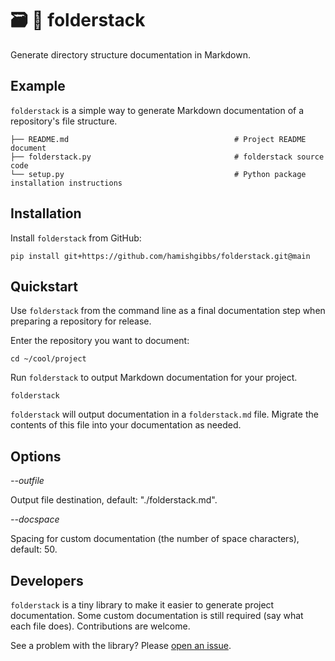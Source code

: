 # :card_file_box: :partying_face: folderstack

Generate directory structure documentation in Markdown.

## Example

`folderstack` is a simple way to generate Markdown documentation of a repository's file structure.

```
├── README.md                                     # Project README document
├── folderstack.py                                # folderstack source code
└── setup.py                                      # Python package installation instructions
```

## Installation

Install `folderstack` from GitHub:

```{shell}
pip install git+https://github.com/hamishgibbs/folderstack.git@main
```

## Quickstart

Use `folderstack` from the command line as a final documentation step when preparing a repository for release.

Enter the repository you want to document:

```{shell}
cd ~/cool/project
```

Run `folderstack` to output Markdown documentation for your project.

```{shell}
folderstack
```

`folderstack` will output documentation in a `folderstack.md` file. Migrate the contents of this file into your documentation as needed.

## Options

*--outfile*

Output file destination, default: "./folderstack.md".

*--docspace*

Spacing for custom documentation (the number of space characters), default: 50.

## Developers

`folderstack` is a tiny library to make it easier to generate project documentation. Some custom documentation is still required (say what each file does). Contributions are welcome.

See a problem with the library? Please [open an issue](https://github.com/hamishgibbs/folderstack/issues/new).
